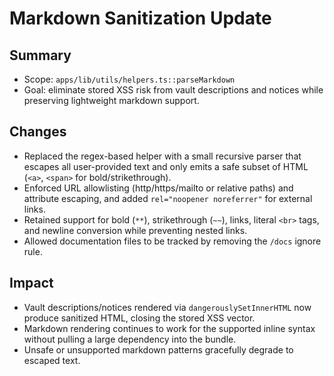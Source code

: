 # Markdown Sanitization Update

## Summary
- Scope: `apps/lib/utils/helpers.ts::parseMarkdown`
- Goal: eliminate stored XSS risk from vault descriptions and notices while preserving lightweight markdown support.

## Changes
- Replaced the regex-based helper with a small recursive parser that escapes all user-provided text and only emits a safe subset of HTML (`<a>`, `<span>` for bold/strikethrough).
- Enforced URL allowlisting (http/https/mailto or relative paths) and attribute escaping, and added `rel="noopener noreferrer"` for external links.
- Retained support for bold (`**`), strikethrough (`~~`), links, literal `<br>` tags, and newline conversion while preventing nested links.
- Allowed documentation files to be tracked by removing the `/docs` ignore rule.

## Impact
- Vault descriptions/notices rendered via `dangerouslySetInnerHTML` now produce sanitized HTML, closing the stored XSS vector.
- Markdown rendering continues to work for the supported inline syntax without pulling a large dependency into the bundle.
- Unsafe or unsupported markdown patterns gracefully degrade to escaped text.
